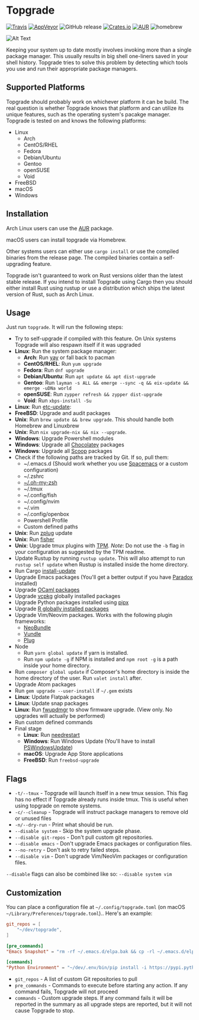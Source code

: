 # Topgrade
[![Travis](https://api.travis-ci.org/r-darwish/topgrade.svg?branch=master)](https://travis-ci.org/r-darwish/topgrade)
[![AppVeyor](https://ci.appveyor.com/api/projects/status/github/r-darwish/topgrade?svg=true)](https://ci.appveyor.com/project/r-darwish/topgrade)
![GitHub release](https://img.shields.io/github/release/r-darwish/topgrade.svg)
[![Crates.io](https://img.shields.io/crates/v/topgrade.svg)](https://crates.io/crates/topgrade)
[![AUR](https://img.shields.io/aur/version/topgrade.svg)](https://aur.archlinux.org/packages/topgrade/)
![homebrew](https://img.shields.io/homebrew/v/topgrade.svg)

![Alt Text](doc/screenshot.gif)

Keeping your system up to date mostly involves invoking more than a single package manager. This
usually results in big shell one-liners saved in your shell history. Topgrade tries to solve this
problem by detecting which tools you use and run their appropriate package managers.

## Supported Platforms
Topgrade should probably work on whichever platform it can be build. The real question is whether
Topgrade knows that platform and can utilize its unique features, such as the operating system's
pacakge manager. Topgrade is tested on and knows the following platforms:

* Linux
  * Arch
  * CentOS/RHEL
  * Fedora
  * Debian/Ubuntu
  * Gentoo
  * openSUSE
  * Void
* FreeBSD
* macOS
* Windows

## Installation
Arch Linux users can use the [AUR](https://aur.archlinux.org/packages/topgrade/) package.

macOS users can install topgrade via Homebrew.

Other systems users can either use `cargo install` or use the compiled binaries from the release
page. The compiled binaries contain a self-upgrading feature.

Topgrade isn't guaranteed to work on Rust versions older than the latest stable release. If you
intend to install Topgrade using Cargo then you should either install Rust using rustup or use a
distribution which ships the latest version of Rust, such as Arch Linux.

## Usage
Just run `topgrade`. It will run the following steps:

* Try to self-upgrade if compiled with this feature. On Unix systems Topgrade will also respawn
  itself if it was upgraded
* **Linux**: Run the system package manager:
  * **Arch**: Run [yay](https://github.com/Jguer/yay) or fall back to pacman
  * **CentOS/RHEL**: Run `yum upgrade`
  * **Fedora**: Run `dnf upgrade`
  * **Debian/Ubuntu**: Run `apt update && apt dist-upgrade`
  * **Gentoo**: Run `layman -s ALL && emerge --sync -q && eix-update && emerge -uDNa world`
  * **openSUSE**: Run `zypper refresh && zypper dist-upgrade`
  * **Void**: Run `xbps-install -Su`
* **Linux**: Run [etc-update](https://dev.gentoo.org/~zmedico/portage/doc/man/etc-update.1.html):
* **FreeBSD**: Upgrade and audit packages
* **Unix**: Run `brew update && brew upgrade`. This should handle both Homebrew and Linuxbrew
* **Unix**: Run `nix upgrade-nix && nix --upgrade`.
* **Windows**: Upgrade Powershell modules
* **Windows**: Upgrade all [Chocolatey](https://chocolatey.org/) packages
* **Windows**: Upgrade all [Scoop](https://scoop.sh) packages
* Check if the following paths are tracked by Git. If so, pull them:
  * ~/.emacs.d (Should work whether you use [Spacemacs](http://spacemacs.org/) or a custom configuration)
  * ~/.zshrc
  * [~/.oh-my-zsh](https://github.com/robbyrussell/oh-my-zsh)
  * ~/.tmux
  * ~/.config/fish
  * ~/.config/nvim
  * ~/.vim
  * ~/.config/openbox
  * Powershell Profile
  * Custom defined paths
* **Unix**: Run [zplug](https://github.com/zplug/zplug) update
* **Unix**: Run [fisher](https://github.com/jorgebucaran/fisher)
* **Unix**: Upgrade tmux plugins with [TPM](https://github.com/tmux-plugins/tpm). *Note*: Do not use
  the `-b` flag in your configuration as suggested by the TPM readme.
* Update Rustup by running `rustup update`. This will also attempt to run `rustup self update` when Rustup is installed inside the home directory.
* Run Cargo [install-update](https://github.com/nabijaczleweli/cargo-update)
* Upgrade Emacs packages (You'll get a better output if you have [Paradox](https://github.com/Malabarba/paradox) installed)
* Upgrade [OCaml packages](https://opam.ocaml.org/)
* Upgrade [vcpkg](https://github.com/Microsoft/vcpkg) globally installed packages
* Upgrade Python packages installed using [pipx](https://github.com/cs01/pipx)
* Upgrade [R globally installed packages](https://github.com/ankane/jetpack)
* Upgrade Vim/Neovim packages. Works with the following plugin frameworks:
  * [NeoBundle](https://github.com/Shougo/neobundle.vim)
  * [Vundle](https://github.com/VundleVim/Vundle.vim)
  * [Plug](https://github.com/junegunn/vim-plug)
* Node
  * Run `yarn global update` if yarn is installed.
  * Run `npm update -g` if NPM is installed and `npm root -g` is a path inside your home directory.
* Run `composer global update` if Composer's home directory is inside the home directory of the
  user. Run `valet install` after.
* Upgrade Atom packages
* Run `gem upgrade --user-install` if `~/.gem` exists
* **Linux**: Update Flatpak packages
* **Linux**: Update snap packages
* **Linux**: Run [fwupdmgr](https://github.com/hughsie/fwupd) to show firmware upgrade. (View
  only. No upgrades will actually be performed)
* Run custom defined commands
* Final stage
  * **Linux**: Run [needrestart](https://github.com/liske/needrestart)
  * **Windows**: Run Windows Update (You'll have to install [PSWindowsUpdate](https://marckean.com/2016/06/01/use-powershell-to-install-windows-updates/))
  * **macOS**: Upgrade App Store applications
  * **FreeBSD**: Run `freebsd-upgrade`

## Flags
* `-t/--tmux` - Topgrade will launch itself in a new tmux session. This flag has no effect if
  Topgrade already runs inside tmux. This is useful when using topgrade on remote systems.
* `-c/--cleanup` - Topgrade will instruct package managers to remove old or unused files
* `-n/--dry-run` - Print what should be run.
* `--disable system` - Skip the system upgrade phase.
* `--disable git-repos` - Don't pull custom git repositories.
* `--disable emacs` - Don't upgrade Emacs packages or configuration files.
* `--no-retry` - Don't ask to retry failed steps.
* `--disable vim` - Don't upgrade Vim/NeoVim packages or configuration files.

`--disable` flags can also be combined like so: `--disable system vim`

## Customization
You can place a configuration file at `~/.config/topgrade.toml` (on macOS `~/Library/Preferences/topgrade.toml`).. Here's an example:


``` toml
git_repos = [
    "~/dev/topgrade",
]

[pre_commands]
"Emacs Snapshot" = "rm -rf ~/.emacs.d/elpa.bak && cp -rl ~/.emacs.d/elpa ~/.emacs.d/elpa.bak"

[commands]
"Python Environment" = "~/dev/.env/bin/pip install -i https://pypi.python.org/simple -U --upgrade-strategy eager jupyter"
```
* `git_repos` - A list of custom Git repositories to pull
* `pre_commands` - Commands to execute before starting any action. If any command fails, Topgrade
  will not proceed
* `commands` - Custom upgrade steps. If any command fails it will be reported in the summary as all
  upgrade steps are reported, but it will not cause Topgrade to stop.
